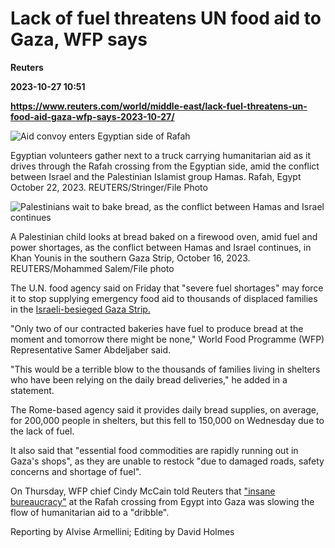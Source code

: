 # Lack of fuel threatens UN food aid to Gaza, WFP says
**Reuters**

**2023-10-27 10:51**

**https://www.reuters.com/world/middle-east/lack-fuel-threatens-un-food-aid-gaza-wfp-says-2023-10-27/**

![Aid convoy enters Egyptian side of Rafah](https://www.reuters.com/resizer/63FG-vk0X-TYvrQyrbJku5Rj7YA=/1920x0/filters:quality(80)/cloudfront-us-east-2.images.arcpublishing.com/reuters/MR6RPFGD4JOQFFYFCBTVRQPZHA.jpg)

Egyptian volunteers gather next to a truck carrying humanitarian aid as it drives through the Rafah crossing from the Egyptian side, amid the conflict between Israel and the Palestinian Islamist group Hamas. Rafah, Egypt October 22, 2023. REUTERS/Stringer/File Photo

![Palestinians wait to bake bread, as the conflict between Hamas and Israel continues](https://www.reuters.com/resizer/lVbnR_qKt2bdHKItt2Z_KQ88jtw=/1920x0/filters:quality(80)/cloudfront-us-east-2.images.arcpublishing.com/reuters/33QMSOZAE5MZXNM4AJRZ3GWSPA.jpg)

A Palestinian child looks at bread baked on a firewood oven, amid fuel and power shortages, as the conflict between Hamas and Israel continues, in Khan Younis in the southern Gaza Strip, October 16, 2023. REUTERS/Mohammed Salem/File photo

The U.N. food agency said on Friday that "severe fuel shortages" may force it to stop supplying emergency food aid to thousands of displaced families in the [Israeli-besieged Gaza Strip.](https://www.reuters.com/world/middle-east/eu-calls-humanitarian-pauses-gaza-aid-israel-raids-enclave-2023-10-26/)

"Only two of our contracted bakeries have fuel to produce bread at the moment and tomorrow there might be none," World Food Programme (WFP) Representative Samer Abdeljaber said.

"This would be a terrible blow to the thousands of families living in shelters who have been relying on the daily bread deliveries," he added in a statement.

The Rome-based agency said it provides daily bread supplies, on average, for 200,000 people in shelters, but this fell to 150,000 on Wednesday due to the lack of fuel.

It also said that "essential food commodities are rapidly running out in Gaza's shops", as they are unable to restock "due to damaged roads, safety concerns and shortage of fuel".

On Thursday, WFP chief Cindy McCain told Reuters that ["insane bureaucracy"](https://www.reuters.com/world/middle-east/un-food-chief-criticizes-strict-rafah-crossing-checks-limiting-gaza-aid-2023-10-26/) at the Rafah crossing from Egypt into Gaza was slowing the flow of humanitarian aid to a "dribble".

Reporting by Alvise Armellini; Editing by David Holmes